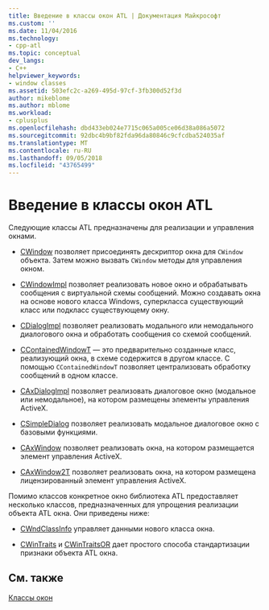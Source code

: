 ```yaml
---
title: Введение в классы окон ATL | Документация Майкрософт
ms.custom: ''
ms.date: 11/04/2016
ms.technology:
- cpp-atl
ms.topic: conceptual
dev_langs:
- C++
helpviewer_keywords:
- window classes
ms.assetid: 503efc2c-a269-495d-97cf-3fb300d52f3d
author: mikeblome
ms.author: mblome
ms.workload:
- cplusplus
ms.openlocfilehash: dbd433eb024e7715c065a005ce06d38a086a5072
ms.sourcegitcommit: 92dbc4b9bf82fda96da80846c9cfcdba524035af
ms.translationtype: MT
ms.contentlocale: ru-RU
ms.lasthandoff: 09/05/2018
ms.locfileid: "43765499"
---
```

# <a name="introduction-to-atl-window-classes"></a>Введение в классы окон ATL

Следующие классы ATL предназначены для реализации и управления окнами.

- [CWindow](../atl/reference/cwindow-class.md) позволяет присоединять дескриптор окна для `CWindow` объекта. Затем можно вызвать `CWindow` методы для управления окном.

- [CWindowImpl](../atl/reference/cwindowimpl-class.md) позволяет реализовать новое окно и обрабатывать сообщения с виртуальной схемы сообщений. Можно создавать окна на основе нового класса Windows, суперкласса существующий класс или подкласс существующему окну.

- [CDialogImpl](../atl/reference/cdialogimpl-class.md) позволяет реализовать модального или немодального диалогового окна и обработать сообщения со схемой сообщений.

- [CContainedWindowT](../atl/reference/ccontainedwindowt-class.md) — это предварительно созданные класс, реализующий окна, в схеме содержится в другом классе. С помощью `CContainedWindowT` позволяет централизовать обработку сообщений в одном классе.

- [CAxDialogImpl](../atl/reference/caxdialogimpl-class.md) позволяет реализовать диалоговое окно (модальное или немодальное), на котором размещены элементы управления ActiveX.

- [CSimpleDialog](../atl/reference/csimpledialog-class.md) позволяет реализовать модальное диалоговое окно с базовыми функциями.

- [CAxWindow](../atl/reference/caxwindow-class.md) позволяет реализовать окна, на котором размещается элемент управления ActiveX.

- [CAxWindow2T](../atl/reference/caxwindow2t-class.md) позволяет реализовать окна, на котором размещена лицензированный элемент управления ActiveX.

Помимо классов конкретное окно библиотека ATL предоставляет несколько классов, предназначенных для упрощения реализации объекта ATL окна. Они приведены ниже:

- [CWndClassInfo](../atl/reference/cwndclassinfo-class.md) управляет данными нового класса окна.

- [CWinTraits](../atl/reference/cwintraits-class.md) и [CWinTraitsOR](../atl/reference/cwintraitsor-class.md) дает простого способа стандартизации признаки объекта ATL окна.

## <a name="see-also"></a>См. также

[Классы окон](../atl/atl-window-classes.md)

